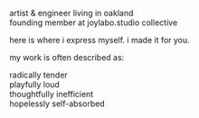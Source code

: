 artist & engineer living in oakland\
founding member at joylabo.studio collective

here is where i express myself. i made it for you.

my work is often described as: 

radically tender\
playfully loud\
thoughtfully inefficient\
hopelessly self-absorbed
